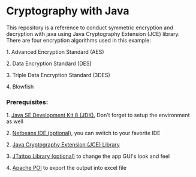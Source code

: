 <!Doctype html>
<html>
<head>
</head>
<body>

<h1> Cryptography with Java </h1>
<p>
This repository is a reference to conduct symmetric encryption and decryption with java using Java Cryptography Extension
(JCE) library. There are four encryption algorithms used in this example:</p>
<p>1. Advanced Encryption Standard (AES)</p>
<p>2. Data Encryption Standard (DES)</p>
<p>3. Triple Data Encryption Standard (3DES)</p>
<p>4. Blowfish</p>

<h3>Prerequisites:</h3>
<p> 1. <a href="http://www.oracle.com/technetwork/java/javase/downloads/jdk8-downloads-2133151.html" target="_blank">Java SE Development Kit 8 (JDK).</a> 
Don't forget to setup the environment as well </p> 
<p> 2. <a href="https://netbeans.org/downloads/" target="_blank">Netbeans IDE (optional)</a>, you can switch to your favorite IDE</p> 
<p> 2. <a href="http://www.oracle.com/technetwork/java/javase/downloads/jce8-download-2133166.html" target="_blank"> Java Cryptography
Extension (JCE) Library </a></p>
<p> 3. <a href="http://www.jtattoo.net/Download.html" target="_blank">JTattoo Library (optional)</a> to change the app GUI's look and feel  </p>
<p> 4. <a href="https://poi.apache.org/" target="_blank">Apache POI</a> to export the output into excel file </p>


</body>

</html>
